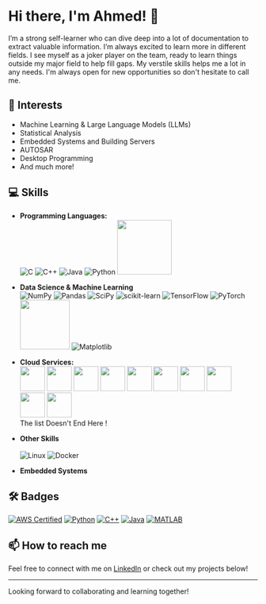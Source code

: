 # Hi there, I'm Ahmed! 👋

I’m a strong self-learner who can dive deep into a lot of documentation to extract valuable information. I’m always excited to learn more in different fields. I see myself as a joker player on the team, ready to learn things outside my major field to help fill gaps. My verstile skills helps me a lot in any needs.
I'm always open for new opportunities so don't hesitate to call me.

## 🌱 Interests
- Machine Learning & Large Language Models (LLMs)
- Statistical Analysis
- Embedded Systems and Building Servers
- AUTOSAR
- Desktop Programming
- And much more!

## 💻 Skills
- **Programming Languages:**
  <br/>
  ![C](https://img.shields.io/badge/c-%2300599C.svg?style=for-the-badge&logo=c&logoColor=white)
  ![C++](https://img.shields.io/badge/c++-%2300599C.svg?style=for-the-badge&logo=c%2B%2B&logoColor=white)
  ![Java](https://img.shields.io/badge/java-%23ED8B00.svg?style=for-the-badge&logo=openjdk&logoColor=white)
  ![Python](https://img.shields.io/badge/python-3670A0?style=for-the-badge&logo=python&logoColor=ffdd54)
  <img src="https://www.mathworks.com/etc.clientlibs/mathworks/clientlibs/customer-ui/templates/common/resources/images/mathworks-logo-rev.20241003021706729.svg" width=110>


- **Data Science & Machine Learning**
  <br/>
  ![NumPy](https://img.shields.io/badge/numpy-%23013243.svg?style=for-the-badge&logo=numpy&logoColor=white)
  ![Pandas](https://img.shields.io/badge/pandas-%23150458.svg?style=for-the-badge&logo=pandas&logoColor=white)
  ![SciPy](https://img.shields.io/badge/SciPy-%230C55A5.svg?style=for-the-badge&logo=scipy&logoColor=%white)
  ![scikit-learn](https://img.shields.io/badge/scikit--learn-%23F7931E.svg?style=for-the-badge&logo=scikit-learn&logoColor=white)
  ![TensorFlow](https://img.shields.io/badge/TensorFlow-%23FF6F00.svg?style=for-the-badge&logo=TensorFlow&logoColor=white)
  ![PyTorch](https://img.shields.io/badge/PyTorch-%23EE4C2C.svg?style=for-the-badge&logo=PyTorch&logoColor=white)
  <img src="https://raw.githubusercontent.com/mwaskom/seaborn/master/doc/_static/logo-wide-lightbg.svg" width=100/>
  ![Matplotlib](https://img.shields.io/badge/Matplotlib-%23ffffff.svg?style=for-the-badge&logo=Matplotlib&logoColor=black)

- **Cloud Services:**  
  <img src="https://icon.icepanel.io/AWS/svg/Compute/EC2.svg" height=50/> <img src="https://icon.icepanel.io/AWS/svg/Containers/Elastic-Container-Registry.svg" height=50/>
  <img src="https://icon.icepanel.io/AWS/svg/Compute/Lambda.svg" height=50/>
  <img src="https://icon.icepanel.io/AWS/svg/Storage/Simple-Storage-Service.svg" height=50/>
  <img src="https://icon.icepanel.io/AWS/svg/Management-Governance/CloudWatch.svg" height=50/>
  <img src="https://icon.icepanel.io/AWS/svg/Machine-Learning/SageMaker.svg" text="sagemaker" height=50/>
  <img src="https://icon.icepanel.io/AWS/svg/Analytics/Redshift.svg" height=50/>
  <img src="https://icon.icepanel.io/AWS/svg/Analytics/Athena.svg" height=50/>
  <img src="https://icon.icepanel.io/AWS/svg/Database/RDS.svg" height=50/>
  <img src="https://icon.icepanel.io/AWS/svg/Security-Identity-Compliance/Secrets-Manager.svg" height=50/>
  <br/>
  The list Doesn't End Here !
 <!-- <img src="" height=50/>
  <img src="" height=50/>
  <img src="" height=50/>
-->
- **Other Skills**  
  <br/>
  ![Linux](https://img.shields.io/badge/Linux-FCC624?style=for-the-badge&logo=linux&logoColor=black)
  ![Docker](https://img.shields.io/badge/docker-%230db7ed.svg?style=for-the-badge&logo=docker&logoColor=white)

- **Embedded Systems**

## 🛠️ Badges
<!-- Replace the URLs with the links to your badges -->
[![AWS Certified](https://img.shields.io/badge/AWS%20Certified-123456?style=flat&logo=amazonaws&logoColor=white)](https://aws.amazon.com/certification/)
[![Python](https://img.shields.io/badge/Python-3776AB?style=flat&logo=python&logoColor=white)](https://www.python.org/)
[![C++](https://img.shields.io/badge/C%2B%2B-00599C?style=flat&logo=c%2B%2B&logoColor=white)](https://isocpp.org/)
[![Java](https://img.shields.io/badge/Java-007396?style=flat&logo=java&logoColor=white)](https://www.java.com/)
[![MATLAB](https://img.shields.io/badge/MATLAB-0082C8?style=flat&logo=matlab&logoColor=white)](https://www.mathworks.com/products/matlab.html)

## 📫 How to reach me
Feel free to connect with me on [LinkedIn](your-linkedin-profile-url) or check out my projects below!

---

Looking forward to collaborating and learning together!
